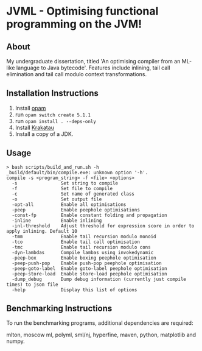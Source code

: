 # JVML - Optimising functional programming on the JVM!

## About

My undergraduate dissertation, titled 'An optimising compiler from an ML-like language to Java bytecode'. Features include inlining, tail call elimination and tail call modulo context transformations.

## Installation Instructions

1. Install [opam](https://opam.ocaml.org/doc/Install.html)
2. run `opam switch create 5.1.1`
3. run `opam install . --deps-only`
4. Install [Krakatau](https://github.com/Storyyeller/Krakatau)
5. Install a copy of a JDK.

## Usage
```
> bash scripts/build_and_run.sh -h
_build/default/bin/compile.exe: unknown option '-h'.
compile -s <program_string> -f <file> <options>
  -s                Set string to compile
  -f                Set file to compile
  -c                Set name of generated class
  -o                Set output file
  -opt-all          Enable all optimisations
  -peep             Enable peephole optimisations
  -const-fp         Enable constant folding and propagation
  -inline           Enable inlining
  -inl-threshold    Adjust threshold for expression score in order to apply inlining. Default 10
  -tmm              Enable tail recursion modulo monoid
  -tco              Enable tail call optimisation
  -tmc              Enable tail recursion modulo cons
  -dyn-lambdas      Compile lambas using invokedynamic
  -peep-box         Enable boxing peephole optimisation
  -peep-push-pop    Enable push-pop peephole optimisation
  -peep-goto-label  Enable goto-label peephole optimisation
  -peep-store-load  Enable store-load peephole optimisation
  -dump_debug       Dump debug information (currently just compile times) to json file
  -help             Display this list of options
```

## Benchmarking Instructions

To run the benchmarking programs, additional dependencies are required:

mlton, moscow ml, polyml, sml/nj, hyperfine, maven, python, matplotlib and numpy.